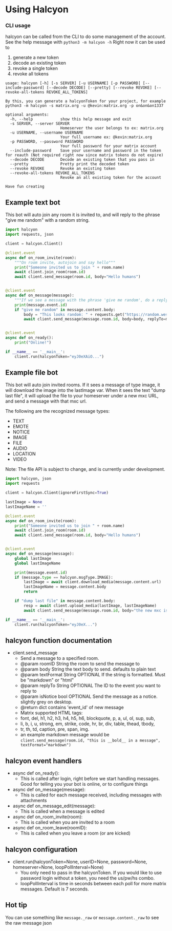 # Using Halcyon

### CLI usage
halcyon can be called from the CLI to do some management of the account. \
See the help message with `python3 -m halcyon -h`
Right now it can be used to
1. generate a new token
2. decode an existing token
3. revoke a single token
4. revoke all tokens

```
usage: halcyon [-h] [-s SERVER] [-u USERNAME] [-p PASSWORD] [--include-password] [--decode DECODE] [--pretty] [--revoke REVOKE] [--revoke-all-tokens REVOKE_ALL_TOKENS]

By this, you can generate a halcyonToken for your project, for example python3 -m halcyon -s matrix.org -u @kevin:matrix.org -p on&on&on1337

optional arguments:
  -h, --help            show this help message and exit
  -s SERVER, --server SERVER
                        Homeserver the user belongs to ex: matrix.org
  -u USERNAME, --username USERNAME
                        Your full username ex: @kevin:matrix.org
  -p PASSWORD, --password PASSWORD
                        Your full password for your matrix account
  --include-password    Save your username and password in the token for reauth (Not required right now since matrix tokens do not expire)
  --decode DECODE       Decode an existing token that you pass in
  --pretty              Pretty print the decoded token
  --revoke REVOKE       Revoke an existing token
  --revoke-all-tokens REVOKE_ALL_TOKENS
                        Revoke an all existing token for the account

Have fun creating
```

## Example text bot
This bot will auto join any room it is invited to, and will reply to the phrase "give me random" with a random string.
```python
import halcyon
import requests, json

client = halcyon.Client()

@client.event
async def on_room_invite(room):
    """On room invite, autojoin and say hello"""
    print("Someone invited us to join " + room.name)
    await client.join_room(room.id)
    await client.send_message(room.id, body="Hello humans")


@client.event
async def on_message(message):
    """If we see a message with the phrase 'give me random', do a reply message with 32 random characters"""
    print(message.event.id)
    if "give me random" in message.content.body:
        body = "This looks random: " + requests.get("https://random.wesring.com").json()["value"]
        await client.send_message(message.room.id, body=body, replyTo=message.event.id)


@client.event
async def on_ready():
    print("Online!")

if __name__ == '__main__':
    client.run(halcyonToken="eyJ0eXAiO...")
```

## Example file bot
This bot will auto join invited rooms. If it sees a message of type image, it will download the image into the lastImage var. When it sees the text "dump last file", it will upload the file to your homeserver under a new mxc URL, and send a message with that mxc url.

The following are the recognized message types:
+ TEXT
+ EMOTE
+ NOTICE
+ IMAGE
+ FILE
+ AUDIO
+ LOCATION
+ VIDEO


Note: The file API is subject to change, and is currently under development. 
```python
import halcyon, json
import requests

client = halcyon.Client(ignoreFirstSync=True)

lastImage = None
lastImageName = ''

@client.event
async def on_room_invite(room):
    print("Someone invited us to join " + room.name)
    await client.join_room(room.id)
    await client.send_message(room.id, body="Hello humans")


@client.event
async def on_message(message):
    global lastImage
    global lastImageName

    print(message.event.id)
    if (message.type == halcyon.msgType.IMAGE):
        lastImage = await client.download_media(message.content.url)
        lastImageName = message.content.body
        return

    if "dump last file" in message.content.body:
        resp = await client.upload_media(lastImage, lastImageName)
        await client.send_message(message.room.id, body="the new mxc is " + resp["content_uri"])

if __name__ == '__main__':
    client.run(halcyonToken="eyJ0eX...")
```

## halcyon function documentation
+ client.send_message
  + Send a message to a specified room.
  + @param roomID String the room to send the message to
  + @param body String the text body to send. defaults to plain text
  + @param textFormat String OPTIONAL If the string is formatted. Must be "markdown" or "html"
  + @param replyTo String OPTIONAL The ID to the event you want to reply to
  + @param isNotice bool OPTIONAL Send the message as a notice. slightly grey on desktop.
  + @return dict contains 'event_id' of new message
  + Matrix supported HTML tags:
  + font, del, h1, h2, h3, h4, h5, h6, blockquote, p, a, ul, ol, sup, sub, 
  + li, b, i, u, strong, em, strike, code, hr, br, div, table, thead, tbody, 
  + tr, th, td, caption, pre, span, img.
  + an example markdown message would be `client.send_message(room.id, "this is __bold__ in a message", textFormat="markdown")`


## halcyon event handlers
+ async def on_ready():
  + This is called after login, right before we start handling messages. Good for telling you your bot is online, or to configure things  
+ async def on_message(message):
  + This is called for each message received, including messages with attachments
+ async def on_message_edit(message):
  + This is called when a message is edited
+ async def on_room_invite(room):
  + This is called when you are invited to a room
+ async def on_room_leave(roomID):
  + This is called when you leave a room (or are kicked)


## halcyon configuration
+ client.run(halcyonToken=None, userID=None, password=None, homeserver=None, loopPollInterval=None)
  + You only need to pass in the halcyonToken. If you would like to use password login without a token, you need the us/pw/hs combo. 
  + loopPollInterval is time in seconds between each poll for more matrix messages. Default is 7 seconds.


## Hot tip
You can use something like `message._raw` or `message.content._raw` to see the raw message json

